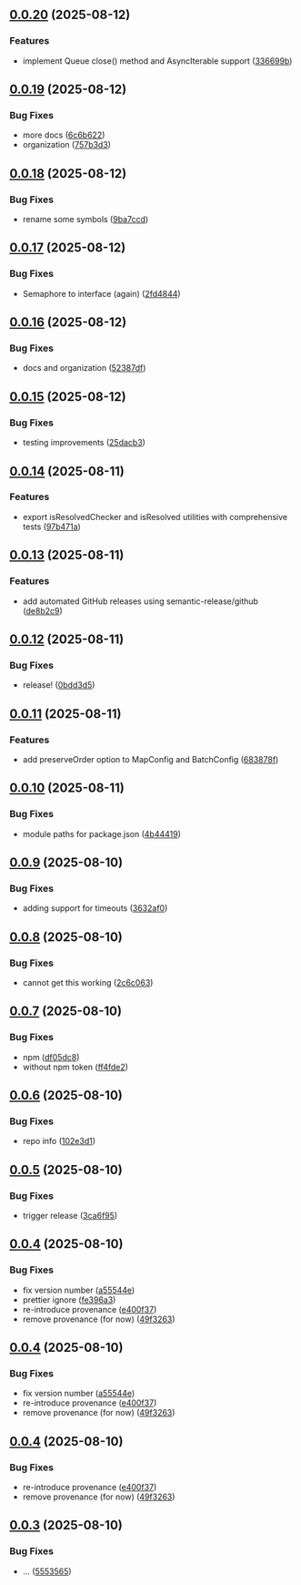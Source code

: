 ## [0.0.20](https://github.com/jeeyoungk/crnt/compare/v0.0.19...v0.0.20) (2025-08-12)


### Features

* implement Queue close() method and AsyncIterable support ([336699b](https://github.com/jeeyoungk/crnt/commit/336699b885b4b5342f75bc5e832693c422694676))

## [0.0.19](https://github.com/jeeyoungk/crnt/compare/v0.0.18...v0.0.19) (2025-08-12)


### Bug Fixes

* more docs ([6c6b622](https://github.com/jeeyoungk/crnt/commit/6c6b622fdbbb7523fac5d3adbfeada17cf6aff7c))
* organization ([757b3d3](https://github.com/jeeyoungk/crnt/commit/757b3d3ca329c07777f4c14c98010198219eaae3))

## [0.0.18](https://github.com/jeeyoungk/crnt/compare/v0.0.17...v0.0.18) (2025-08-12)


### Bug Fixes

* rename some symbols ([9ba7ccd](https://github.com/jeeyoungk/crnt/commit/9ba7ccd4861558fb0fbb38f8b92c3f64447a32eb))

## [0.0.17](https://github.com/jeeyoungk/crnt/compare/v0.0.16...v0.0.17) (2025-08-12)


### Bug Fixes

* Semaphore to interface (again) ([2fd4844](https://github.com/jeeyoungk/crnt/commit/2fd484498db67201843f7e9b89fa9731a491b0ca))

## [0.0.16](https://github.com/jeeyoungk/crnt/compare/v0.0.15...v0.0.16) (2025-08-12)


### Bug Fixes

* docs and organization ([52387df](https://github.com/jeeyoungk/crnt/commit/52387df060fd08e8a9fcdab231fbeb1257dd6bd8))

## [0.0.15](https://github.com/jeeyoungk/crnt/compare/v0.0.14...v0.0.15) (2025-08-12)


### Bug Fixes

* testing improvements ([25dacb3](https://github.com/jeeyoungk/crnt/commit/25dacb336729b3aad3fdc765274e9120688ed0fa))

## [0.0.14](https://github.com/jeeyoungk/crnt/compare/v0.0.13...v0.0.14) (2025-08-11)


### Features

* export isResolvedChecker and isResolved utilities with comprehensive tests ([97b471a](https://github.com/jeeyoungk/crnt/commit/97b471ac56e1d04ee3eedaf16559922eb9491b2d))

## [0.0.13](https://github.com/jeeyoungk/crnt/compare/v0.0.12...v0.0.13) (2025-08-11)


### Features

* add automated GitHub releases using semantic-release/github ([de8b2c9](https://github.com/jeeyoungk/crnt/commit/de8b2c9c53440d21d998a53883032dea193ef6ab))

## [0.0.12](https://github.com/jeeyoungk/crnt/compare/v0.0.11...v0.0.12) (2025-08-11)


### Bug Fixes

* release! ([0bdd3d5](https://github.com/jeeyoungk/crnt/commit/0bdd3d58334f874f7f40d5f61ac9627bfe05c299))

## [0.0.11](https://github.com/jeeyoungk/crnt/compare/v0.0.10...v0.0.11) (2025-08-11)


### Features

* add preserveOrder option to MapConfig and BatchConfig ([683878f](https://github.com/jeeyoungk/crnt/commit/683878f4e70be025be26db613c4e80d846d40fda))

## [0.0.10](https://github.com/jeeyoungk/crnt/compare/v0.0.9...v0.0.10) (2025-08-11)


### Bug Fixes

* module paths for package.json ([4b44419](https://github.com/jeeyoungk/crnt/commit/4b444191af7929f19f66f20ef70b5b49e459a293))

## [0.0.9](https://github.com/jeeyoungk/crnt/compare/v0.0.8...v0.0.9) (2025-08-10)


### Bug Fixes

* adding support for timeouts ([3632af0](https://github.com/jeeyoungk/crnt/commit/3632af0088322b5ef5615be4097efc56fa0a76d9))

## [0.0.8](https://github.com/jeeyoungk/crnt/compare/v0.0.7...v0.0.8) (2025-08-10)


### Bug Fixes

* cannot get this working ([2c6c063](https://github.com/jeeyoungk/crnt/commit/2c6c063b0b8d0d9e2e8c219ea47af275a23dac66))

## [0.0.7](https://github.com/jeeyoungk/crnt/compare/v0.0.6...v0.0.7) (2025-08-10)


### Bug Fixes

* npm ([df05dc8](https://github.com/jeeyoungk/crnt/commit/df05dc8d3b808d5f19517bd438d60b6770859b69))
* without npm token ([ff4fde2](https://github.com/jeeyoungk/crnt/commit/ff4fde2501c2dc0010919bec0ba1722874d84874))

## [0.0.6](https://github.com/jeeyoungk/crnt/compare/v0.0.5...v0.0.6) (2025-08-10)


### Bug Fixes

* repo info ([102e3d1](https://github.com/jeeyoungk/crnt/commit/102e3d1661b781a8ca4baeafe4e37867d5f37a84))

## [0.0.5](https://github.com/jeeyoungk/crnt/compare/v0.0.4...v0.0.5) (2025-08-10)


### Bug Fixes

* trigger release ([3ca6f95](https://github.com/jeeyoungk/crnt/commit/3ca6f953131d3a3836d9a4b758b8467bd6c96e12))

## [0.0.4](https://github.com/jeeyoungk/crnt/compare/v0.0.3...v0.0.4) (2025-08-10)


### Bug Fixes

* fix version number ([a55544e](https://github.com/jeeyoungk/crnt/commit/a55544e917768cdb8c32f58200ab96b82ba97e85))
* prettier ignore ([fe396a3](https://github.com/jeeyoungk/crnt/commit/fe396a38ded36475eb7435490cc1213b0d35dc33))
* re-introduce provenance ([e400f37](https://github.com/jeeyoungk/crnt/commit/e400f3715d8d9447c7a72036a8556db6fa321ed1))
* remove provenance (for now) ([49f3263](https://github.com/jeeyoungk/crnt/commit/49f32630adaf9be364c75d7459621010680e200d))

## [0.0.4](https://github.com/jeeyoungk/crnt/compare/v0.0.3...v0.0.4) (2025-08-10)


### Bug Fixes

* fix version number ([a55544e](https://github.com/jeeyoungk/crnt/commit/a55544e917768cdb8c32f58200ab96b82ba97e85))
* re-introduce provenance ([e400f37](https://github.com/jeeyoungk/crnt/commit/e400f3715d8d9447c7a72036a8556db6fa321ed1))
* remove provenance (for now) ([49f3263](https://github.com/jeeyoungk/crnt/commit/49f32630adaf9be364c75d7459621010680e200d))

## [0.0.4](https://github.com/jeeyoungk/crnt/compare/v0.0.3...v0.0.4) (2025-08-10)


### Bug Fixes

* re-introduce provenance ([e400f37](https://github.com/jeeyoungk/crnt/commit/e400f3715d8d9447c7a72036a8556db6fa321ed1))
* remove provenance (for now) ([49f3263](https://github.com/jeeyoungk/crnt/commit/49f32630adaf9be364c75d7459621010680e200d))

## [0.0.3](https://github.com/jeeyoungk/crnt/compare/v0.0.2...v0.0.3) (2025-08-10)


### Bug Fixes

* ... ([5553565](https://github.com/jeeyoungk/crnt/commit/55535655624454228122ac5eddba5bb329c2fcf3))
